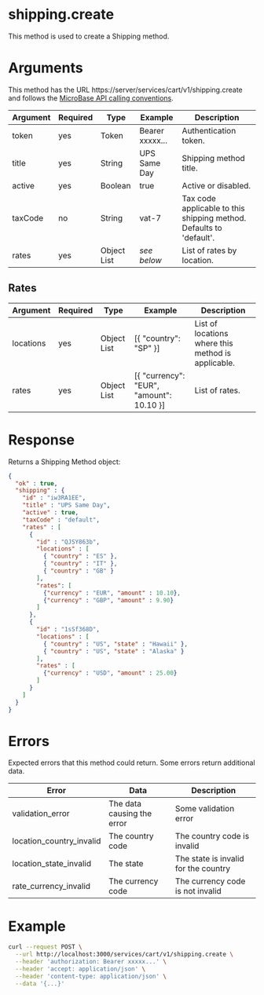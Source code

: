 # shipping.create

This method is used to create a Shipping method.

# Arguments

This method has the URL https://server/services/cart/v1/shipping.create and
follows the [MicroBase API calling conventions](../calling-conventions.html).

Argument | Required | Type | Example | Description
---------|----------|------|---------|------------
token    | yes | Token       | Bearer xxxxx... | Authentication token.
title    | yes | String      | UPS Same Day    | Shipping method title.
active   | yes | Boolean     | true            | Active or disabled.
taxCode  | no  | String      | vat-7           | Tax code applicable to this shipping method. Defaults to 'default'.   
rates    | yes | Object List | *see below*     | List of rates by location.

## Rates

Argument | Required | Type | Example | Description
---------|----------|------|---------|------------
locations | yes | Object List | [{ "country": "SP" }] | List of locations where this method is applicable. 
rates     | yes | Object List | [{ "currency": "EUR", "amount": 10.10 }] | List of rates.

# Response

Returns a Shipping Method object:

```json
{
  "ok" : true,
  "shipping" : {
    "id" : "iw3RA1EE",
    "title" : "UPS Same Day",
    "active" : true,
    "taxCode" : "default",
    "rates" : [
      {
        "id" : "QJSY863b",
        "locations" : [
          { "country" : "ES" },
          { "country" : "IT" },
          { "country" : "GB" }
        ],
        "rates": [
          {"currency" : "EUR", "amount" : 10.10},
          {"currency" : "GBP", "amount" : 9.90}
        ]
      },
      {
        "id" : "1sSf368D",
        "locations" : [
          { "country" : "US", "state" : "Hawaii" },
          { "country" : "US", "state" : "Alaska" }
        ],
        "rates" : [
          {"currency" : "USD", "amount" : 25.00}
        ]
      }
    ]
  }
}
```

# Errors

Expected errors that this method could return. Some errors return additional data.

Error | Data | Description
------|------|------------
validation_error | The data causing the error | Some validation error
location_country_invalid | The country code | The country code is invalid 
location_state_invalid | The state | The state is invalid for the country 
rate_currency_invalid | The currency code | The currency code is not invalid

# Example

```bash
curl --request POST \
  --url http://localhost:3000/services/cart/v1/shipping.create \
  --header 'authorization: Bearer xxxxx...' \
  --header 'accept: application/json' \
  --header 'content-type: application/json' \
  --data '{...}'
```
